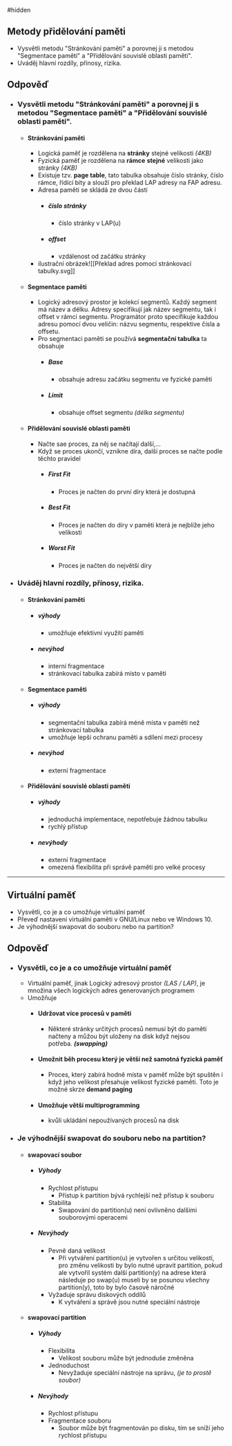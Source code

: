 #hidden 
## Metody přidělování paměti
- Vysvětli metodu "Stránkování paměti" a porovnej ji s metodou "Segmentace paměti" a "Přidělování souvislé oblasti paměti".
- Uváděj hlavní rozdíly, přínosy, rizika.
## Odpověď
- ### **Vysvětli metodu "Stránkování paměti" a porovnej ji s metodou "Segmentace paměti" a "Přidělování souvislé oblasti paměti".**
    - #### Stránkování paměti
        - Logická paměť je rozdělena na **stránky** stejné velikosti _(4KB)_
        - Fyzická paměť je rozdělena na **rámce** **stejné** velikosti jako stránky _(4KB)_
        - Existuje tzv. **page table**, tato tabulka obsahuje číslo stránky, číslo rámce, řídící bity a slouží pro překlad LAP adresy na FAP adresu.
        - Adresa paměti se skládá ze dvou částí
            - ##### číslo stránky
                - číslo stránky v LAP(u)
            - ##### offset
                - vzdálenost od začátku stránky
        - ilustrační obrázek![[Překlad adres pomocí stránkovací tabulky.svg]]
    - #### Segmentace paměti
        - Logický adresový prostor je kolekcí segmentů. Každý segment má název a délku. Adresy specifikují jak název segmentu, tak i offset v rámci segmentu. Programátor proto specifikuje každou adresu pomocí dvou veličin: názvu segmentu, respektive čísla a offsetu.
        - Pro segmentaci paměti se používá **segmentační tabulka** ta obsahuje
            - ##### Base
                - obsahuje adresu začátku segmentu ve fyzické paměti
            - ##### Limit
                - obsahuje offset segmentu _(délka segmentu)_
    - #### Přidělování souvislé oblasti paměti
        - Načte sae proces, za něj se načítají další,...
        - Když se proces ukončí, vznikne díra, další proces se načte podle těchto pravidel
            - ##### First Fit
                - Proces je načten do první díry která je dostupná
            - ##### Best Fit
                - Proces je načten do díry v paměti která je nejblíže jeho velikosti
            - ##### Worst Fit
                - Proces je načten do největší díry
- ### **Uváděj hlavní rozdíly, přínosy, rizika.**
    - #### Stránkování paměti
        - ##### výhody
            - umožňuje efektivní využití paměti
        - ##### nevýhod
            - interní fragmentace
            - stránkovací tabulka zabírá místo v paměti
    - #### Segmentace paměti
        - ##### výhody
            - segmentační tabulka zabírá méně místa v paměti než stránkovací tabulka
            - umožňuje lepší ochranu paměti a sdílení mezi procesy
        - ##### nevýhod
            - externí fragmentace
    - #### Přidělování souvislé oblasti paměti
        - ##### výhody
            - jednoduchá implementace, nepotřebuje žádnou tabulku
            - rychlý přístup
        - ##### nevýhody
            - externí fragmentace
            - omezená flexibilita při správě paměti pro velké procesy
---
## Virtuální paměť
- Vysvětli, co je a co umožňuje virtuální paměť
- Převeď nastavení virtuální paměti v GNU/Linux nebo ve Windows 10.
- Je výhodnější swapovat do souboru nebo na partition?
## Odpověď
- ### **Vysvětli, co je a co umožňuje virtuální paměť**
    - Virtuální paměť, jinak Logický adresový prostor _(LAS / LAP)_, je množina všech logických adres generovaných programem
    - Umožňuje
        - #### Udržovat více procesů v paměti
            - Některé stránky určitých procesů nemusí být do paměti načteny a můžou být uloženy na disk když nejsou potřeba. **_(swapping)_**
        - #### Umožnit běh procesu který je větší než samotná fyzická paměť
            - Proces, který zabírá hodně místa v paměť může být spuštěn i když jeho velikost přesahuje velikost fyzické paměti. Toto je možné skrze **demand paging**
        - #### Umožňuje větší multiprogramming
            - kvůli ukládání nepoužívaných procesů na disk
- ### **Je výhodnější swapovat do souboru nebo na partition?**
    - #### swapovací soubor
        - ##### Výhody
            - Rychlost přístupu
                - Přístup k partition bývá rychlejší než přístup k souboru
            - Stabilita
                - Swapování do partition(u) není ovlivněno dalšími souborovými operacemi
        - ##### Nevýhody
            - Pevně daná velikost
                - Při vytváření partition(u) je vytvořen s určitou velikostí, pro změnu velikosti by bylo nutné upravit partition, pokud ale vytvořil systém další partition(y) na adrese která následuje po swap(u) museli by se posunou všechny partition(y), toto by bylo časově náročné
            - Vyžaduje správu diskových oddílů
                - K vytváření a správě jsou nutné speciální nástroje
    - #### swapovací partition
        - ##### Výhody
            - Flexibilita
                - Velikost souboru může být jednoduše změněna
            - Jednoduchost
                - Nevyžaduje speciální nástroje na správu, _(je to prostě soubor)_
        - ##### Nevýhody
            - Rychlost přístupu
            - Fragmentace souboru
                - Soubor může být fragmentován po disku, tím se sníží jeho rychlost přístupu